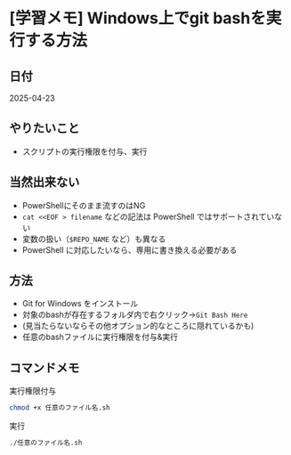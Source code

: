 # [学習メモ] Windows上でgit bashを実行する方法

## 日付  
2025-04-23

## やりたいこと
- スクリプトの実行権限を付与、実行

## 当然出来ない
- PowerShellにそのまま流すのはNG
- `cat <<EOF > filename` などの記法は PowerShell ではサポートされていない
- 変数の扱い（`$REPO_NAME` など）も異なる
- PowerShell に対応したいなら、専用に書き換える必要がある

## 方法
- Git for Windows をインストール
- 対象のbashが存在するフォルダ内で右クリック→`Git Bash Here`
- (見当たらないならその他オプション的なところに隠れているかも)
- 任意のbashファイルに実行権限を付与&実行

## コマンドメモ
実行権限付与
```bash
chmod +x 任意のファイル名.sh
```
実行
```bash
./任意のファイル名.sh
```